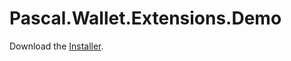# Pascal.Wallet.Extensions.Demo

Download the [Installer](https://pascaldemo.blob.core.windows.net/pascal/Publish.htm).
